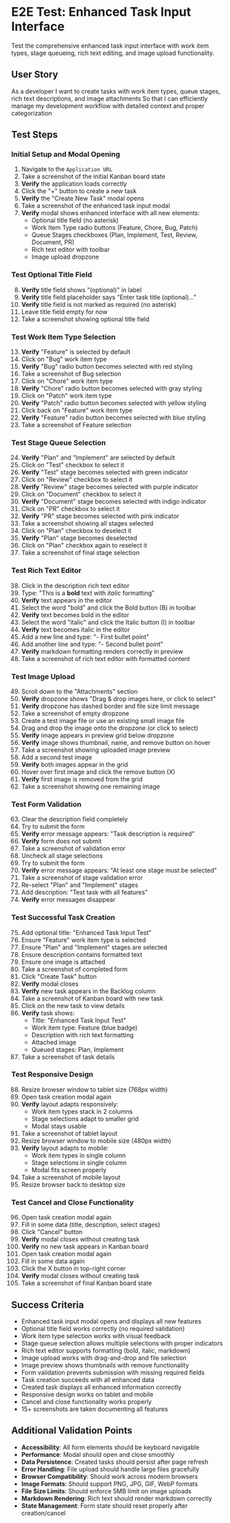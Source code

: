 # E2E Test: Enhanced Task Input Interface

Test the comprehensive enhanced task input interface with work item types, stage queueing, rich text editing, and image upload functionality.

## User Story

As a developer
I want to create tasks with work item types, queue stages, rich text descriptions, and image attachments
So that I can efficiently manage my development workflow with detailed context and proper categorization

## Test Steps

### Initial Setup and Modal Opening

1. Navigate to the `Application URL`
2. Take a screenshot of the initial Kanban board state
3. **Verify** the application loads correctly
4. Click the "+" button to create a new task
5. **Verify** the "Create New Task" modal opens
6. Take a screenshot of the enhanced task input modal
7. **Verify** modal shows enhanced interface with all new elements:
   - Optional title field (no asterisk)
   - Work Item Type radio buttons (Feature, Chore, Bug, Patch)
   - Queue Stages checkboxes (Plan, Implement, Test, Review, Document, PR)
   - Rich text editor with toolbar
   - Image upload dropzone

### Test Optional Title Field

8. **Verify** title field shows "(optional)" in label
9. **Verify** title field placeholder says "Enter task title (optional)..."
10. **Verify** title field is not marked as required (no asterisk)
11. Leave title field empty for now
12. Take a screenshot showing optional title field

### Test Work Item Type Selection

13. **Verify** "Feature" is selected by default
14. Click on "Bug" work item type
15. **Verify** "Bug" radio button becomes selected with red styling
16. Take a screenshot of Bug selection
17. Click on "Chore" work item type
18. **Verify** "Chore" radio button becomes selected with gray styling
19. Click on "Patch" work item type
20. **Verify** "Patch" radio button becomes selected with yellow styling
21. Click back on "Feature" work item type
22. **Verify** "Feature" radio button becomes selected with blue styling
23. Take a screenshot of Feature selection

### Test Stage Queue Selection

24. **Verify** "Plan" and "Implement" are selected by default
25. Click on "Test" checkbox to select it
26. **Verify** "Test" stage becomes selected with green indicator
27. Click on "Review" checkbox to select it
28. **Verify** "Review" stage becomes selected with purple indicator
29. Click on "Document" checkbox to select it
30. **Verify** "Document" stage becomes selected with indigo indicator
31. Click on "PR" checkbox to select it
32. **Verify** "PR" stage becomes selected with pink indicator
33. Take a screenshot showing all stages selected
34. Click on "Plan" checkbox to deselect it
35. **Verify** "Plan" stage becomes deselected
36. Click on "Plan" checkbox again to reselect it
37. Take a screenshot of final stage selection

### Test Rich Text Editor

38. Click in the description rich text editor
39. Type: "This is a **bold** text with *italic* formatting"
40. **Verify** text appears in the editor
41. Select the word "bold" and click the Bold button (B) in toolbar
42. **Verify** text becomes bold in the editor
43. Select the word "italic" and click the Italic button (I) in toolbar
44. **Verify** text becomes italic in the editor
45. Add a new line and type: "- First bullet point"
46. Add another line and type: "- Second bullet point"
47. **Verify** markdown formatting renders correctly in preview
48. Take a screenshot of rich text editor with formatted content

### Test Image Upload

49. Scroll down to the "Attachments" section
50. **Verify** dropzone shows "Drag & drop images here, or click to select"
51. **Verify** dropzone has dashed border and file size limit message
52. Take a screenshot of empty dropzone
53. Create a test image file or use an existing small image file
54. Drag and drop the image onto the dropzone (or click to select)
55. **Verify** image appears in preview grid below dropzone
56. **Verify** image shows thumbnail, name, and remove button on hover
57. Take a screenshot showing uploaded image preview
58. Add a second test image
59. **Verify** both images appear in the grid
60. Hover over first image and click the remove button (X)
61. **Verify** first image is removed from the grid
62. Take a screenshot showing one remaining image

### Test Form Validation

63. Clear the description field completely
64. Try to submit the form
65. **Verify** error message appears: "Task description is required"
66. **Verify** form does not submit
67. Take a screenshot of validation error
68. Uncheck all stage selections
69. Try to submit the form
70. **Verify** error message appears: "At least one stage must be selected"
71. Take a screenshot of stage validation error
72. Re-select "Plan" and "Implement" stages
73. Add description: "Test task with all features"
74. **Verify** error messages disappear

### Test Successful Task Creation

75. Add optional title: "Enhanced Task Input Test"
76. Ensure "Feature" work item type is selected
77. Ensure "Plan" and "Implement" stages are selected
78. Ensure description contains formatted text
79. Ensure one image is attached
80. Take a screenshot of completed form
81. Click "Create Task" button
82. **Verify** modal closes
83. **Verify** new task appears in the Backlog column
84. Take a screenshot of Kanban board with new task
85. Click on the new task to view details
86. **Verify** task shows:
    - Title: "Enhanced Task Input Test"
    - Work item type: Feature (blue badge)
    - Description with rich text formatting
    - Attached image
    - Queued stages: Plan, Implement
87. Take a screenshot of task details

### Test Responsive Design

88. Resize browser window to tablet size (768px width)
89. Open task creation modal again
90. **Verify** layout adapts responsively:
    - Work item types stack in 2 columns
    - Stage selections adapt to smaller grid
    - Modal stays usable
91. Take a screenshot of tablet layout
92. Resize browser window to mobile size (480px width)
93. **Verify** layout adapts to mobile:
    - Work item types in single column
    - Stage selections in single column
    - Modal fits screen properly
94. Take a screenshot of mobile layout
95. Resize browser back to desktop size

### Test Cancel and Close Functionality

96. Open task creation modal again
97. Fill in some data (title, description, select stages)
98. Click "Cancel" button
99. **Verify** modal closes without creating task
100. **Verify** no new task appears in Kanban board
101. Open task creation modal again
102. Fill in some data again
103. Click the X button in top-right corner
104. **Verify** modal closes without creating task
105. Take a screenshot of final Kanban board state

## Success Criteria

- Enhanced task input modal opens and displays all new features
- Optional title field works correctly (no required validation)
- Work item type selection works with visual feedback
- Stage queue selection allows multiple selections with proper indicators
- Rich text editor supports formatting (bold, italic, markdown)
- Image upload works with drag-and-drop and file selection
- Image preview shows thumbnails with remove functionality
- Form validation prevents submission with missing required fields
- Task creation succeeds with all enhanced data
- Created task displays all enhanced information correctly
- Responsive design works on tablet and mobile
- Cancel and close functionality works properly
- 15+ screenshots are taken documenting all features

## Additional Validation Points

- **Accessibility**: All form elements should be keyboard navigable
- **Performance**: Modal should open and close smoothly
- **Data Persistence**: Created tasks should persist after page refresh
- **Error Handling**: File upload should handle large files gracefully
- **Browser Compatibility**: Should work across modern browsers
- **Image Formats**: Should support PNG, JPG, GIF, WebP formats
- **File Size Limits**: Should enforce 5MB limit on image uploads
- **Markdown Rendering**: Rich text should render markdown correctly
- **State Management**: Form state should reset properly after creation/cancel